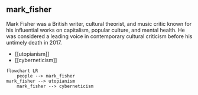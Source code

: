 ## mark_fisher
Mark Fisher was a British writer, cultural theorist, and music critic known for his influential works on capitalism, popular culture, and mental health. He was considered a leading voice in contemporary cultural criticism before his untimely death in 2017.


- [[utopianism]]
- [[cyberneticism]]
```mermaid
flowchart LR
    people --> mark_fisher
mark_fisher --> utopianism
    mark_fisher --> cyberneticism
```
